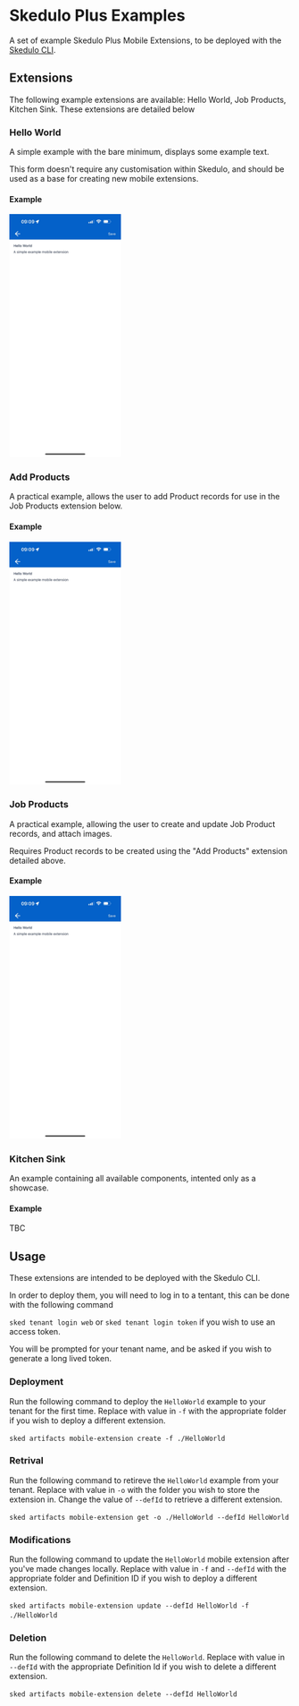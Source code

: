 # Skedulo Plus Examples

A set of example Skedulo Plus Mobile Extensions, to be deployed with the [Skedulo CLI](#Usage).

## Extensions

The following example extensions are available: Hello World, Job Products, Kitchen Sink. These extensions are detailed below

### Hello World

A simple example with the bare minimum, displays some example text.

This form doesn't require any customisation within Skedulo, and should be used as a base for creating new mobile extensions.

#### Example

<img src="/images/hello-world.jpg" width="200">

### Add Products

A practical example, allows the user to add Product records for use in the Job Products extension below. 

#### Example

<img src="/images/hello-world.jpg" width="200">


### Job Products

A practical example, allowing the user to create and update Job Product records, and attach images.

Requires Product records to be created using the "Add Products" extension detailed above.

#### Example

<img src="/images/hello-world.jpg" width="200">

### Kitchen Sink

An example containing all available components, intented only as a showcase.

#### Example

TBC

## Usage

These extensions are intended to be deployed with the Skedulo CLI.

In order to deploy them, you will need to log in to a tentant, this can be done with the following command

`sked tenant login web` or `sked tenant login token` if you wish to use an access token.

You will be prompted for your tenant name, and be asked if you wish to generate a long lived token.

### Deployment

Run the following command to deploy the `HelloWorld` example to your tenant for the first time. Replace with value in `-f` with the appropriate folder if you wish to deploy a different extension.

`sked artifacts mobile-extension create -f ./HelloWorld`

### Retrival

Run the following command to retireve the `HelloWorld` example from your tenant. Replace with value in `-o` with the folder you wish to store the extension in. Change the value of `--defId` to retrieve a different extension.

`sked artifacts mobile-extension get -o ./HelloWorld --defId HelloWorld`

### Modifications

Run the following command to update the `HelloWorld` mobile extension after you've made changes locally. Replace with value in `-f` and `--defId` with the appropriate folder and Definition ID if you wish to deploy a different extension.

`sked artifacts mobile-extension update --defId HelloWorld -f ./HelloWorld`

### Deletion

Run the following command to delete the `HelloWorld`. Replace with value in `--defId` with the appropriate Definition Id if you wish to delete a different extension.

`sked artifacts mobile-extension delete --defId HelloWorld`

